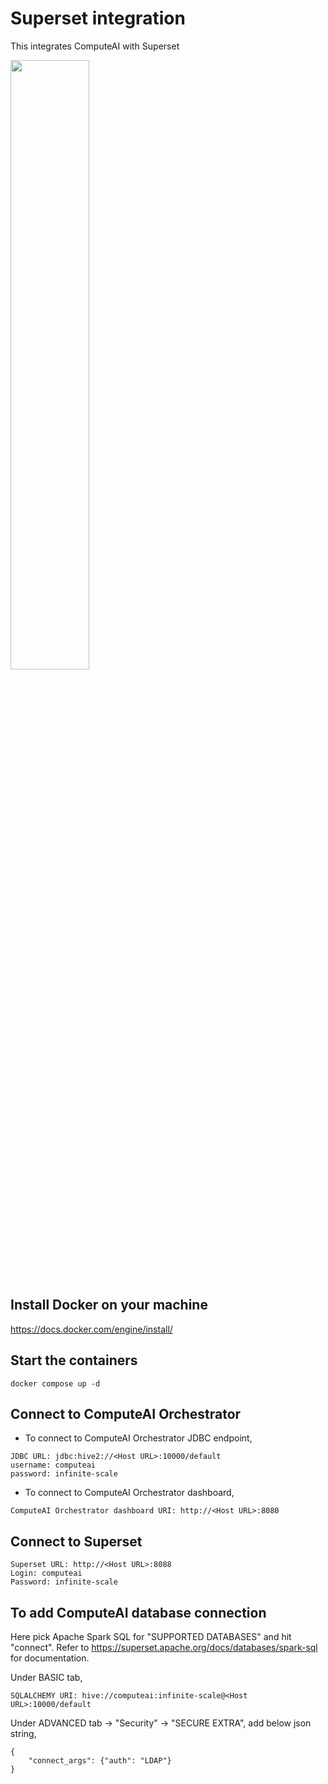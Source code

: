 # Superset integration

This integrates ComputeAI with Superset

<div align="left">
      <a href="https://www.youtube.com/watch?v=6XZMiQaHa24">
         <img src="https://img.youtube.com/vi/6XZMiQaHa24/0.jpg" style="width:50%;">
      </a>
</div>

## Install Docker on your machine

https://docs.docker.com/engine/install/

## Start the containers

```{bash}
docker compose up -d
```

## Connect to ComputeAI Orchestrator

- To connect to ComputeAI Orchestrator JDBC endpoint,

```{bash}
JDBC URL: jdbc:hive2://<Host URL>:10000/default
username: computeai
password: infinite-scale
```

- To connect to ComputeAI Orchestrator dashboard,

```{bash}
ComputeAI Orchestrator dashboard URI: http://<Host URL>:8080
```

## Connect to Superset

```
Superset URL: http://<Host URL>:8088
Login: computeai
Password: infinite-scale
```

## To add ComputeAI database connection

Here pick Apache Spark SQL for "SUPPORTED DATABASES" and hit "connect". Refer to https://superset.apache.org/docs/databases/spark-sql for documentation.

Under BASIC tab,

```
SQLALCHEMY URI: hive://computeai:infinite-scale@<Host URL>:10000/default
```

Under ADVANCED tab -> "Security" -> "SECURE EXTRA", add below json string,
```
{
    "connect_args": {"auth": "LDAP"}
}
```
